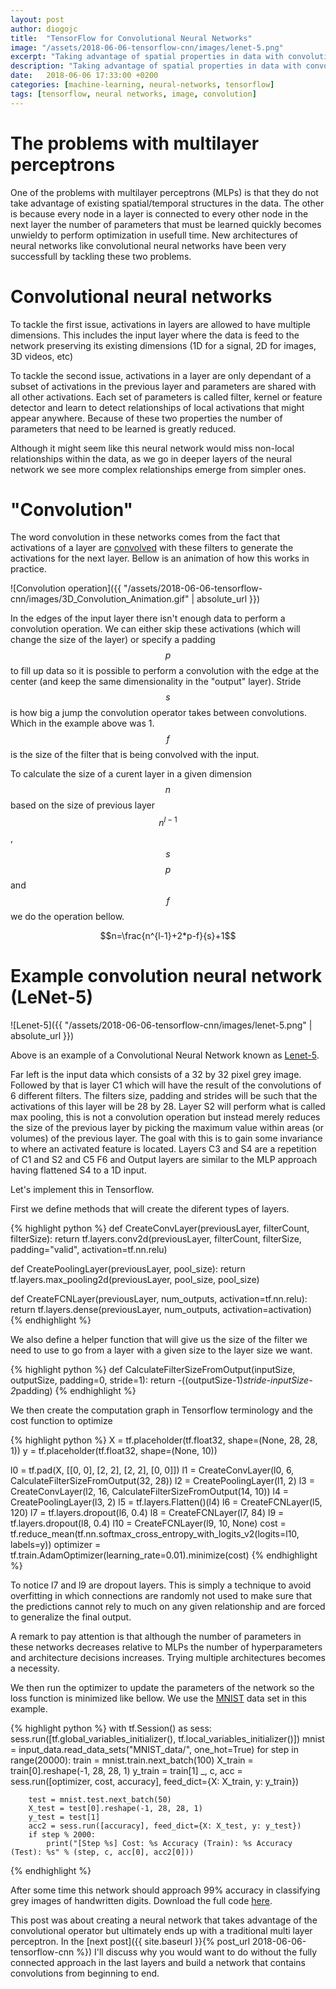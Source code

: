 ```yaml
---
layout: post
author: diogojc
title:  "TensorFlow for Convolutional Neural Networks"
image: "/assets/2018-06-06-tensorflow-cnn/images/lenet-5.png"
excerpt: "Taking advantage of spatial properties in data with convolutional neural networks and Tensorflow to recognize digits."
description: "Taking advantage of spatial properties in data with convolutional neural networks and Tensorflow to recognize digits."
date:   2018-06-06 17:33:00 +0200
categories: [machine-learning, neural-networks, tensorflow]
tags: [tensorflow, neural networks, image, convolution]
---
```


# The problems with multilayer perceptrons

One of the problems with multilayer perceptrons (MLPs) is that they do not take advantage of existing spatial/temporal structures in the data. The other is because every node in a layer is connected to every other node in the next layer the number of parameters that must be learned quickly becomes unwieldy to perform optimization in usefull time.
New architectures of neural networks like convolutional neural networks have been very successfull by tackling these two problems.

# Convolutional neural networks

To tackle the first issue, activations in layers are allowed to have multiple dimensions. This includes the input layer where the data is feed to the network preserving its existing dimensions (1D for a signal, 2D for images, 3D videos, etc)

To tackle the second issue, activations in a layer are only dependant of a subset of activations in the previous layer and parameters are shared with all other activations. Each set of parameters is called filter, kernel or feature detector and learn to detect relationships of local activations that might appear anywhere. Because of these two properties the number of parameters that need to be learned is greatly reduced.

Although it might seem like this neural network would miss non-local relationships within the data, as we go in deeper layers of the neural network we see more complex relationships emerge from simpler ones.

# "Convolution"

The word convolution in these networks comes from the fact that activations of a layer are [convolved][convolution-url] with these filters to generate the activations for the next layer. Bellow is an animation of how this works in practice.

![Convolution operation]({{ "/assets/2018-06-06-tensorflow-cnn/images/3D_Convolution_Animation.gif" | absolute_url }})

In the edges of the input layer there isn't enough data to perform a convolution operation. We can either skip these activations (which will change the size of the layer) or specify a padding $$p$$ to fill up data so it is possible to perform a convolution with the edge at the center (and keep the same dimensionality in the "output" layer).
Stride $$s$$ is how big a jump the convolution operator takes between convolutions. Which in the example above was 1.
$$f$$ is the size of the filter that is being convolved with the input.

To calculate the size of a curent layer in a given dimension $$n$$ based on the size of previous layer $$n^{l-1}$$, $$s$$ $$p$$ and $$f$$ we do the operation bellow.

$$n=\frac{n^{l-1}+2*p-f}{s}+1$$

# Example convolution neural network (LeNet-5)

![Lenet-5]({{ "/assets/2018-06-06-tensorflow-cnn/images/lenet-5.png" | absolute_url }})

Above is an example of a Convolutional Neural Network known as [Lenet-5][lenet-url].

Far left is the input data which consists of a 32 by 32 pixel grey image. Followed by that is layer C1 which will have the result of the convolutions of 6 different filters. The filters size, padding and strides will be such that the activations of this layer will be 28 by 28.
Layer S2 will perform what is called max pooling, this is not a convolution operation but instead merely reduces the size of the previous layer by picking the maximum value within areas (or volumes) of the previous layer. The goal with this is to gain some invariance to where an activated feature is located.
Layers C3 and S4 are a repetition of C1 and S2 and C5 F6 and Output layers are similar to the MLP approach having flattened S4 to a 1D input.

Let's implement this in Tensorflow.

First we define methods that will create the diferent types of layers.

{% highlight python %}
def CreateConvLayer(previousLayer, filterCount, filterSize):
    return tf.layers.conv2d(previousLayer, filterCount, filterSize, padding="valid", activation=tf.nn.relu)

def CreatePoolingLayer(previousLayer, pool_size):
    return tf.layers.max_pooling2d(previousLayer, pool_size, pool_size)

def CreateFCNLayer(previousLayer, num_outputs, activation=tf.nn.relu):
    return tf.layers.dense(previousLayer, num_outputs, activation=activation)
{% endhighlight %}


We also define a helper function that will give us the size of the filter we need to use to go from a layer with a given size to the layer size we want.

{% highlight python %}
def CalculateFilterSizeFromOutput(inputSize, outputSize, padding=0, stride=1):
    return -((outputSize-1)*stride-inputSize-2*padding)
{% endhighlight %}

We then create the computation graph in Tensorflow terminology and the cost function to optimize

{% highlight python %}
X = tf.placeholder(tf.float32, shape=(None, 28, 28, 1))
y = tf.placeholder(tf.float32, shape=(None, 10))

l0 = tf.pad(X, [[0, 0], [2, 2], [2, 2], [0, 0]])
l1 = CreateConvLayer(l0, 6, CalculateFilterSizeFromOutput(32, 28))
l2 = CreatePoolingLayer(l1, 2)
l3 = CreateConvLayer(l2, 16, CalculateFilterSizeFromOutput(14, 10))
l4 = CreatePoolingLayer(l3, 2)
l5 = tf.layers.Flatten()(l4)
l6 = CreateFCNLayer(l5, 120)
l7 = tf.layers.dropout(l6, 0.4)
l8 = CreateFCNLayer(l7, 84)
l9 = tf.layers.dropout(l8, 0.4)
l10 = CreateFCNLayer(l9, 10, None)
cost = tf.reduce_mean(tf.nn.softmax_cross_entropy_with_logits_v2(logits=l10, labels=y))
optimizer = tf.train.AdamOptimizer(learning_rate=0.01).minimize(cost) 
{% endhighlight %}

To notice l7 and l9 are dropout layers. This is simply a technique to avoid overfitting in which connections are randomly not used to make sure that the predictions cannot rely to much on any given relationship and are forced to generalize the final output.

A remark to pay attention is that although the number of parameters in these networks decreases relative to MLPs the number of hyperparameters and architecture decisions increases. Trying multiple architectures becomes a necessity.

We then run the optimizer to update the parameters of the network so the loss function is minimized like bellow. We use the [MNIST][mnist-url] data set in this example.

{% highlight python %}
with tf.Session() as sess:
    sess.run([tf.global_variables_initializer(), tf.local_variables_initializer()])
    mnist = input_data.read_data_sets("MNIST_data/", one_hot=True)
    for step in range(20000):
        train = mnist.train.next_batch(100)
        X_train = train[0].reshape(-1, 28, 28, 1)
        y_train = train[1]
        _, c, acc = sess.run([optimizer, cost, accuracy], feed_dict={X: X_train, y: y_train})

        test = mnist.test.next_batch(50)
        X_test = test[0].reshape(-1, 28, 28, 1)
        y_test = test[1]
        acc2 = sess.run([accuracy], feed_dict={X: X_test, y: y_test})
        if step % 2000:
            print("[Step %s] Cost: %s Accuracy (Train): %s Accuracy (Test): %s" % (step, c, acc[0], acc2[0]))
{% endhighlight %}

After some time this network should approach 99% accuracy in classifying grey images of handwritten digits. Download the full code [here][cnncode-url].

This post was about creating a neural network that takes advantage of the convolutional operator but ultimately ends up with a traditional multi layer perceptron. In the [next post]({{ site.baseurl }}{% post_url 2018-06-06-tensorflow-cnn %}) I'll discuss why you would want to do without the fully connected approach in the last layers and build a network that contains convolutions from beginning to end.

[convolution-url]: https://en.wikipedia.org/wiki/Convolution
[lenet-url]: http://yann.lecun.com/exdb/lenet/
[mnist-url]: http://yann.lecun.com/exdb/mnist/
[cnncode-url]: https://github.com/diogojc/diogojc.github.io/blob/master/assets/2018-06-06-tensorflow-cnn/code/mnistcnn.py